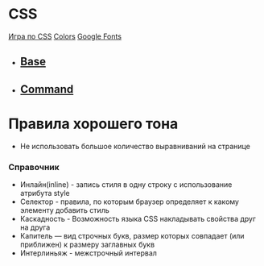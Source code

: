 # CSS

<a href="https://flukeout.github.io/">Игра по CSS</a>
<a href="https://htmlcolorcodes.com/">Colors</a>
<a href="https://fonts.google.com/">Google Fonts</a>

<ul>
    <li><h2><a href = "/CSS/base/">Base</a></h2></li>
    <li><h2><a href = "/CSS/command/">Command</a></h2></li>
</ul>

# Правила хорошего тона
<ul>
<li>Не использовать большое количество выравниваний на странице</li>
</ul>

### Справочник
<ul>
    <li>Инлайн(inline) - запись стиля в одну строку с использование атрибута style</li>
    <li>Селектор - правила, по которым браузер определяет к какому элементу добавить стиль</li>
    <li>Каскадность - Возможность языка CSS накладывать свойства друг на друга</li>
    <li>Капитель — вид строчных букв, размер которых совпадает (или приближен) к размеру заглавных букв</li>
    <li>Интерлиньяж - межстрочный интервал</li>
</ul>